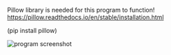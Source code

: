 Pillow library is needed for this program to function!
https://pillow.readthedocs.io/en/stable/installation.html 

(pip install pillow)

![program screenshot](https://i.ibb.co/r7T0ZGj/screemsjhopt1.png )

